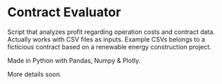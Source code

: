 # Contract Evaluator

Script that analyzes profit regarding operation costs and contract data.
Actually works with CSV files as inputs.
Example CSVs belongs to a ficticious contract based on a renewable energy construction project.

Made in Python with Pandas, Numpy & Plotly.

More details soon.

